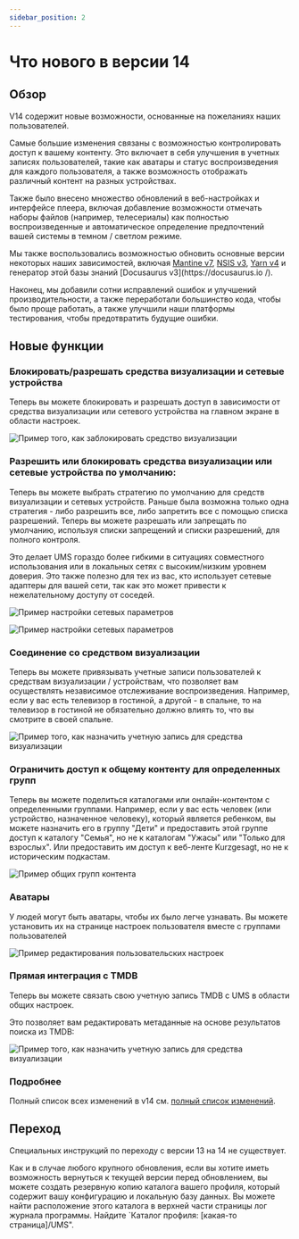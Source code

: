 ```yaml
---
sidebar_position: 2
---
```


# Что нового в версии 14

## Обзор

V14 содержит новые возможности, основанные на пожеланиях наших пользователей.

Самые большие изменения связаны с возможностью контролировать доступ к вашему контенту. Это включает в себя улучшения в учетных записях пользователей, такие как аватары и статус воспроизведения для каждого пользователя, а также возможность отображать различный контент на разных устройствах.

Также было внесено множество обновлений в веб-настройках и интерфейсе плеера, включая добавление возможности отмечать наборы файлов (например, телесериалы) как полностью воспроизведенные и автоматическое определение предпочтений вашей системы в темном / светлом режиме.

Мы также воспользовались возможностью обновить основные версии некоторых наших зависимостей, включая [Mantine v7](https://mantine.dev/), [NSIS v3](https://nsis.sourceforge.io/Download), [Yarn v4](https://yarnpkg.com/) и генератор этой базы знаний [Docusaurus v3](https\://docusaurus.io /).

Наконец, мы добавили сотни исправлений ошибок и улучшений производительности, а также переработали большинство кода, чтобы было проще работать, а также улучшили наши платформы тестирования, чтобы предотвратить будущие ошибки.

## Новые функции

### Блокировать/разрешать средства визуализации и сетевые устройства

Теперь вы можете блокировать и разрешать доступ в зависимости от средства визуализации или сетевого устройства на главном экране в области настроек.

![Пример того, как заблокировать средство визуализации](@site/docs/img/whats-new-in-v14-block-renderer.png)

### Разрешить или блокировать средства визуализации или сетевые устройства по умолчанию:

Теперь вы можете выбрать стратегию по умолчанию для средств визуализации и сетевых устройств. Раньше была возможна только одна стратегия - либо разрешить все, либо запретить все с помощью списка разрешений. Теперь вы можете разрешать или запрещать по умолчанию, используя списки запрещений и списки разрешений, для полного контроля.

Это делает UMS гораздо более гибкими в ситуациях совместного использования или в локальных сетях с высоким/низким уровнем доверия. Это также полезно для тех из вас, кто использует сетевые адаптеры для вашей сети, так как это может привести к нежелательному доступу от соседей.

![Пример настройки сетевых параметров](@site/docs/img/whats-new-in-v14-network-allowblock-preference.png)

![Пример настройки сетевых параметров](@site/docs/img/whats-new-in-v14-network-allowblock-preference.png)

### Соединение со средством визуализации

Теперь вы можете привязывать учетные записи пользователей к средствам визуализации / устройствам, что позволяет вам осуществлять независимое отслеживание воспроизведения. Например, если у вас есть телевизор в гостиной, а другой - в спальне, то на телевизор в гостиной не обязательно должно влиять то, что вы смотрите в своей спальне.

![Пример того, как назначить учетную запись для средства визуализации](@site/docs/img/whats-new-in-v14-assign-account-to-renderer.png)

### Ограничить доступ к общему контенту для определенных групп

Теперь вы можете поделиться каталогами или онлайн-контентом с определенными группами. Например, если у вас есть человек (или устройство, назначенное человеку), который является ребенком, вы можете назначить его в группу "Дети" и предоставить этой группе доступ к каталогу "Семья", но не к каталогам "Ужасы" или "Только для взрослых". Или предоставить им доступ к веб-ленте Kurzgesagt, но не к историческим подкастам.

![Пример общих групп контента](@site/docs/img/whats-new-in-v14-shared-content-group.png)

### Аватары

У людей могут быть аватары, чтобы их было легче узнавать. Вы можете установить их на странице настроек пользователя вместе с группами пользователей

![Пример редактирования пользовательских настроек](@site/docs/img/whats-new-in-v14-user-avatar.png)

### Прямая интеграция с TMDB

Теперь вы можете связать свою учетную запись TMDB с UMS в области общих настроек.

Это позволяет вам редактировать метаданные на основе результатов поиска из TMDB:

![Пример того, как назначить учетную запись для средства визуализации](@site/docs/img/whats-new-in-v14-assign-account-to-renderer.png)

### Подробнее

Полный список всех изменений в v14 см. [полный список изменений](https://github.com/UniversalMediaServer/UniversalMediaServer/blob/main/CHANGELOG.md).

## Переход

Cпециальных инструкций по переходу с версии 13 на 14 не существует.

Как и в случае любого крупного обновления, если вы хотите иметь возможность вернуться к текущей версии перед обновлением, вы можете создать резервную копию каталога вашего профиля, который содержит вашу конфигурацию и локальную базу данных. Вы можете найти расположение этого каталога в верхней части страницы лог журнала программы. Найдите \`Каталог профиля: [какая-то страница]/UMS".
